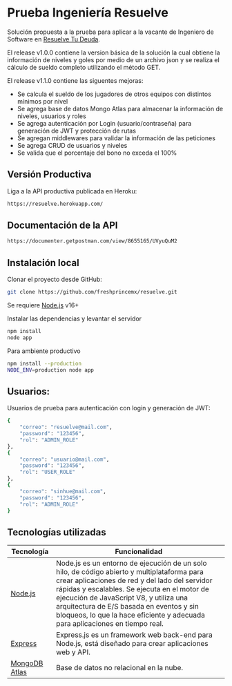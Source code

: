 # Prueba Ingeniería Resuelve

Solución propuesta a la prueba para aplicar a la vacante de Ingeniero de Software en [Resuelve Tu Deuda](https://resuelvetudeuda.com/).

El release v1.0.0 contiene la version básica de la solución la cual obtiene la información de niveles y goles por medio de un archivo json y se realiza el cálculo de sueldo completo utilizando el método GET.

El release v1.1.0 contiene las siguentes mejoras:

- Se calcula el sueldo de los jugadores de otros equipos con distintos mínimos por nivel
- Se agrega base de datos Mongo Atlas para almacenar la información de niveles, usuarios y roles
- Se agrega autenticación por Login (usuario/contraseña) para generación de JWT y protección de rutas
- Se agregan middlewares para validar la información de las peticiones
- Se agrega CRUD de usuarios y niveles
- Se valida que el porcentaje del bono no exceda el 100%

##  Versión Productiva

Liga a la API productiva publicada en Heroku:

```sh 
https://resuelve.herokuapp.com/
```

##  Documentación de la API

```sh 
https://documenter.getpostman.com/view/8655165/UVyuQuM2
```

## Instalación local

Clonar el proyecto desde GitHub:

```sh 
git clone https://github.com/freshprincemx/resuelve.git
```

Se requiere [Node.js](https://nodejs.org/) v16+

Instalar las dependencias y levantar el servidor

```sh
npm install
node app
```

Para ambiente productivo

```sh
npm install --production
NODE_ENV=production node app
```

## Usuarios:

Usuarios de prueba para autenticación con login y generación de JWT:

```sh
{
    "correo": "resuelve@mail.com",
    "password": "123456",
    "rol": "ADMIN_ROLE"
},
{
    "correo": "usuario@mail.com",
    "password": "123456",
    "rol": "USER_ROLE"
},
{
    "correo": "sinhue@mail.com",
    "password": "123456",
    "rol": "ADMIN_ROLE"
}
```

## Tecnologías utilizadas  

| Tecnología | Funcionalidad |
| ------ | ------ |
| [Node.js](https://nodejs.org/) | Node.js es un entorno de ejecución de un solo hilo, de código abierto y multiplataforma para crear aplicaciones de red y del lado del servidor rápidas y escalables. Se ejecuta en el motor de ejecución de JavaScript V8, y utiliza una arquitectura de E/S basada en eventos y sin bloqueos, lo que la hace eficiente y adecuada para aplicaciones en tiempo real.|
| [Express](https://expressjs.com/es/) | Express.js es un framework web back-end para Node.js, está diseñado para crear aplicaciones web y API. |
| [MongoDB Atlas](https://www.mongodb.com/es/atlas/database) | Base de datos no relacional en la nube. |

